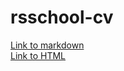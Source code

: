 # rsschool-cv

[Link to markdown](https://deepenguin.github.io/rsschool-cv/cv)  
[Link to HTML](https://deepenguin.github.io/rsschool-cv/)
